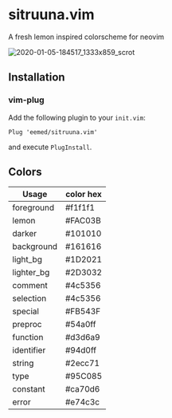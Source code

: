 # sitruuna.vim

A fresh lemon inspired colorscheme for neovim

![2020-01-05-184517_1333x859_scrot](https://user-images.githubusercontent.com/30186515/71783174-a2995800-2feb-11ea-91ff-b8cef4948d9f.png)

## Installation

### vim-plug

Add the following plugin to your `init.vim`:
```
Plug 'eemed/sitruuna.vim'
```

and execute `PlugInstall`.

## Colors

Usage      | color hex
---        | ---
foreground | #f1f1f1
lemon      | #FAC03B
darker     | #101010
background | #161616
light_bg   | #1D2021
lighter_bg | #2D3032
comment    | #4c5356
selection  | #4c5356
special    | #FB543F
preproc    | #54a0ff
function   | #d3d6a9
identifier | #94d0ff
string     | #2ecc71
type       | #95C085
constant   | #ca70d6
error      | #e74c3c
